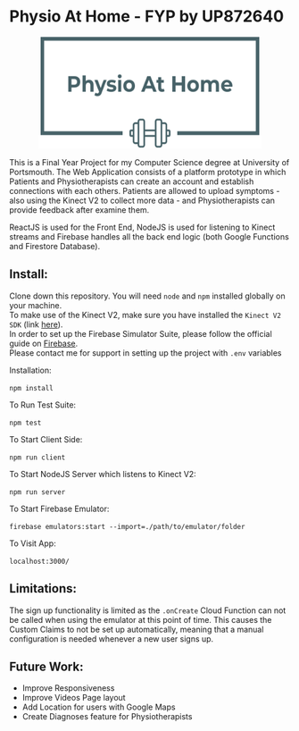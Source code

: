# Physio At Home - FYP by UP872640

<p align="center">
  <img alt="Physio At Home Logo" src="./src/images/homepage_logo.png?raw=true" height="200" width="400">
</p>

This is a Final Year Project for my Computer Science degree at University of Portsmouth.
The Web Application consists of a platform prototype in which Patients and Physiotherapists can create an account and establish connections with each others.
Patients are allowed to upload symptoms - also using the Kinect V2 to collect more data - and Physiotherapists can provide feedback after examine them.

ReactJS is used for the Front End, NodeJS is used for listening to Kinect streams and Firebase handles all the back end logic (both Google Functions and Firestore Database).

## Install:  

Clone down this repository. You will need `node` and `npm` installed globally on your machine.  
To make use of the Kinect V2, make sure you have installed the `Kinect V2 SDK` (link [here](https://www.microsoft.com/en-gb/download/details.aspx?id=44561#:~:text=To%20install%20the%20Kinect%20for,0_1409%2DSetup.exe)).  
In order to set up the Firebase Simulator Suite, please follow the official guide on [Firebase](https://firebase.google.com/docs/emulator-suite/install_and_configure).  
Please contact me for support in setting up the project with `.env` variables

Installation:

`npm install`  

To Run Test Suite:  

`npm test`  

To Start Client Side:

`npm run client`  

To Start NodeJS Server which listens to Kinect V2:

`npm run server` 

To Start Firebase Emulator:

`firebase emulators:start --import=./path/to/emulator/folder` 

To Visit App:

`localhost:3000/` 

## Limitations:

The sign up functionality is limited as the `.onCreate` Cloud Function can not be called when using the emulator at this point of time. This causes the Custom Claims to not be set up automatically, meaning that a manual configuration is needed whenever a new user signs up.

## Future Work:

- Improve Responsiveness
- Improve Videos Page layout
- Add Location for users with Google Maps
- Create Diagnoses feature for Physiotherapists
